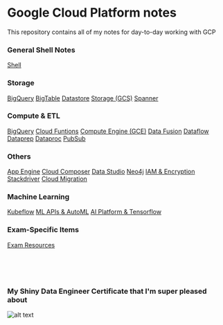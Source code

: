 # Google Cloud Platform notes
This repository contains all of my notes for day-to-day working with GCP

### General Shell Notes
[Shell](https://raw.githubusercontent.com/mei-yong/GCP/master/Google_Cloud_Shell.txt)

### Storage
[BigQuery](https://raw.githubusercontent.com/mei-yong/GCP/master/BigQuery.txt)
[BigTable](https://raw.githubusercontent.com/mei-yong/GCP/master/BigTable.txt)
[Datastore](https://raw.githubusercontent.com/mei-yong/GCP/master/Datastore.txt)
[Storage (GCS)](https://raw.githubusercontent.com/mei-yong/GCP/master/GCS.txt)
[Spanner](https://raw.githubusercontent.com/mei-yong/GCP/master/Spanner.txt)

### Compute & ETL
[BigQuery](https://raw.githubusercontent.com/mei-yong/GCP/master/BigQuery.txt)
[Cloud Funtions](https://raw.githubusercontent.com/mei-yong/GCP/master/Cloud_Functions.txt)
[Compute Engine (GCE)](https://raw.githubusercontent.com/mei-yong/GCP/master/Compute_Engine.txt)
[Data Fusion](https://raw.githubusercontent.com/mei-yong/GCP/master/Data_Fusion.txt)
[Dataflow](https://raw.githubusercontent.com/mei-yong/GCP/master/Dataflow.txt)
[Dataprep](https://raw.githubusercontent.com/mei-yong/GCP/master/Dataprep.txt)
[Dataproc](https://raw.githubusercontent.com/mei-yong/GCP/master/Dataproc.txt)
[PubSub](https://raw.githubusercontent.com/mei-yong/GCP/master/PubSub.txt)

### Others
[App Engine](https://raw.githubusercontent.com/mei-yong/GCP/master/App_Engine.txt)
[Cloud Composer](https://raw.githubusercontent.com/mei-yong/GCP/master/Cloud_Composer.txt)
[Data Studio](https://raw.githubusercontent.com/mei-yong/GCP/master/Data_Studio.txt)
[Neo4j](https://raw.githubusercontent.com/mei-yong/GCP/master/Neo4j_on_GCP.txt)
[IAM & Encryption](https://raw.githubusercontent.com/mei-yong/GCP/master/Security.txt)
[Stackdriver](https://github.com/mei-yong/GCP/blob/master/Stackdriver.txt)
[Cloud Migration](https://raw.githubusercontent.com/mei-yong/GCP/master/migration_connect.txt)

### Machine Learning
[Kubeflow](https://raw.githubusercontent.com/mei-yong/GCP/master/Kubeflow.txt)
[ML APIs & AutoML](https://raw.githubusercontent.com/mei-yong/GCP/master/ML-API_AutoML.txt)
[AI Platform & Tensorflow](https://raw.githubusercontent.com/mei-yong/GCP/master/Machine_Learning.txt)

### Exam-Specific Items
[Exam Resources](https://raw.githubusercontent.com/mei-yong/GCP/master/exam_revision.txt)

<br>
<br>
<br>


### My Shiny Data Engineer Certificate that I'm super pleased about
![alt text](https://github.com/mei-yong/GCP/blob/master/images/GCP_certificate(jpg).JPG)


